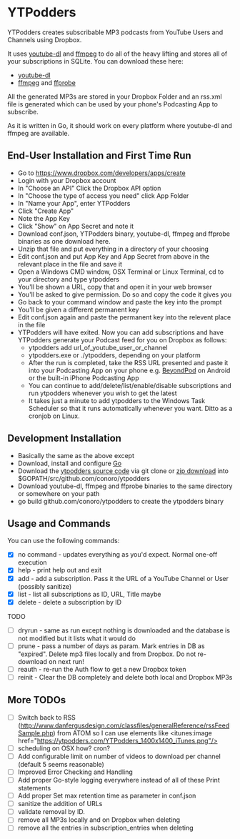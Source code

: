 # YTPodders
YTPodders creates subscribable MP3 podcasts from YouTube Users and Channels using Dropbox.

It uses [youtube-dl](https://rg3.github.io/youtube-dl/) and [ffmpeg](https://www.ffmpeg.org/) to do all of the heavy lifting and stores all of your subscriptions in SQLite. You can download these here:

* [youtube-dl]()
* [ffmpeg](https://www.ffmpeg.org/download.html) and [ffprobe](https://www.ffmpeg.org/download.html)

All the generated MP3s are stored in your Dropbox Folder and an rss.xml file is generated which can be used by your phone's Podcasting App to subscribe.

As it is written in Go, it should work on every platform where youtube-dl and ffmpeg are available.

## End-User Installation and First Time Run
* Go to https://www.dropbox.com/developers/apps/create
* Login with your Dropbox account
* In "Choose an API" Click the Dropbox API option
* In "Choose the type of access you need" click App Folder
* In "Name your App", enter YTPodders
* Click "Create App"
* Note the App Key
* Click "Show" on App Secret and note it
* Download conf.json, YTPodders binary, youtube-dl, ffmpeg and ffprobe binaries as one download here.
* Unzip that file and put everything in a directory of your choosing
* Edit conf.json and put App Key and App Secret from above in the relevant place in the file and save it
* Open a Windows CMD window, OSX Terminal or Linux Terminal, cd to your directory and type ytpodders
* You'll be shown a URL, copy that and open it in your web browser
* You'll be asked to give permission. Do so and copy the code it gives you
* Go back to your command window and paste the key into the prompt
* You'll be given a different permanent key
* Edit conf.json again and paste the permanent key into the relevent place in the file
* YTPodders will have exited.
Now you can add subscriptions and have YTPodders generate your Podcast feed for you on Dropbox as follows:
  * ytpodders add url_of_youtube_user_or_channel
  * ytpodders.exe or ./ytpodders, depending on your platform
  * After the run is completed, take the RSS URL presented and paste it into your Podcasting App on your phone e.g. [BeyondPod](http://www.beyondpod.mobi/android/index.htm) on Android or the built-in iPhone Podcasting App
  * You can continue to add/delete/list/enable/disable subscriptions and run ytpodders whenever you wish to get the latest
  * It takes just a minute to add ytpodders to the Windows Task Scheduler so that it runs automatically whenever you want. Ditto as a cronjob on Linux.

## Development Installation
* Basically the same as the above except
* Download, install and configure [Go](http://www.golang.org/)
* Download the [ytpodders source code](https://github.com/conoro/ytpodders) via git clone or [zip download](https://github.com/conoro/ytpodders/archive/master.zip) into $GOPATH/src/github.com/conoro/ytpodders
* Download youtube-dl, ffmpeg and ffprobe binaries to the same directory or somewhere on your path
* go build github.com/conoro/ytpodders to create the ytpodders binary


## Usage and Commands
You can use the following commands:
- [x] no command - updates everything as you'd expect. Normal one-off execution
- [x] help - print help out and exit
- [x] add - add a subscription. Pass it the URL of a YouTube Channel or User (possibly sanitize)
- [x] list - list all subscriptions as ID, URL, Title maybe
- [x] delete - delete a subscription by ID

TODO
- [ ] dryrun - same as run except nothing is downloaded and the database is not modified but it lists what it would do
- [ ] prune - pass a number of days as param. Mark entries in DB as "expired". Delete mp3 files locally and from Dropbox. Do not re-download on next run!
- [ ] reauth - re-run the Auth flow to get a new Dropbox token
- [ ] reinit - Clear the DB completely and delete both local and Dropbox MP3s

## More TODOs
- [ ] Switch back to RSS (http://www.danfergusdesign.com/classfiles/generalReference/rssFeedSample.php) from ATOM so I can use elements like <itunes:image href="https://ytpodders.com/YTPodders_1400x1400_iTunes.png"/>
- [ ] scheduling on OSX how? cron?
- [ ] Add configurable limit on number of videos to download per channel (default 5 seems reasonable)
- [ ] Improved Error Checking and Handling
- [ ] Add proper Go-style logging everywhere instead of all of these Print statements
- [ ] Add proper Set max retention time as parameter in conf.json
- [ ] sanitize the addition of URLs
- [ ] validate removal by ID.
- [ ] remove all MP3s locally and on Dropbox when deleting
- [ ] remove all the entries in subscription_entries when deleting
